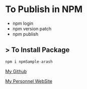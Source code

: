 # **To Publish in NPM**


 - npm login
 - npm version patch
 - npm publish

## **> To Install Package**

``` javascript
npm i npmSample-arash
```



[My Github](https://github.com/arashaltafi)

[My Personnel WebSite](https://arashaltafi.ir)